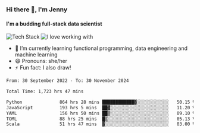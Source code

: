 ### Hi there 👋, I'm Jenny
#### I'm a budding full-stack data scientist

![Tech Stack](https://github-readme-tech-stack.vercel.app/api/cards?title=Tech+Stack&fontFamily=sans-serif&lineCount=2&theme=catppuccin_mocha&line1=python%2Cpython%2C3776AB%3Bscala%2Cscala%2CDC322F%3Bterraform%2Cterraform%2C844FBA%3Bpostgresql%2Cpostgres%2C4169E1%3B&line2=amazonwebservices%2Caws%2Cf5e0dc%3Bgooglecloud%2Cgcp%2C4285F4%3Bdocker%2Cdocker%2C2496ED%3Bpulumi%2Cpulumi%2C8A3391%3B)
![I love working with](https://github-readme-tech-stack.vercel.app/api/cards?title=I+love+working+with&fontFamily=san-serif&lineCount=3&theme=catppuccin_mocha&bg=%231e1e2e&badge=%23181825&border=%236c7086&titleColor=%2394e2d5&line1=fastapi%2Cfastapi%2C009688%3Bpydantic%2Cpydantic%2CE92063%3Brye%2Crye%2Cf5e0dc%3B&line2=apachespark%2Cspark%2CE25A1C%3Bpytorch%2Ctorch%2CEE4C2C%3B&line3=starship%2Cstarship%2CDD0B78%3Blazyvim%2Clazyvim%2C2E7DE9%3Barchlinux%2Carch%2C1793D1%3B)


- 🌱 I’m currently learning functional programming, data engineering and machine learning
- 😄 Pronouns: she/her 
- ⚡ Fun fact: I also draw! 

<!--START_SECTION:waka-->

```txt
From: 30 September 2022 - To: 30 November 2024

Total Time: 1,723 hrs 47 mins

Python              864 hrs 28 mins ████████████▓░░░░░░░░░░░░   50.15 %
JavaScript          193 hrs 5 mins  ██▓░░░░░░░░░░░░░░░░░░░░░░   11.20 %
YAML                156 hrs 50 mins ██▒░░░░░░░░░░░░░░░░░░░░░░   09.10 %
TOML                88 hrs 25 mins  █▒░░░░░░░░░░░░░░░░░░░░░░░   05.13 %
Scala               51 hrs 47 mins  ▓░░░░░░░░░░░░░░░░░░░░░░░░   03.00 %
```

<!--END_SECTION:waka-->
